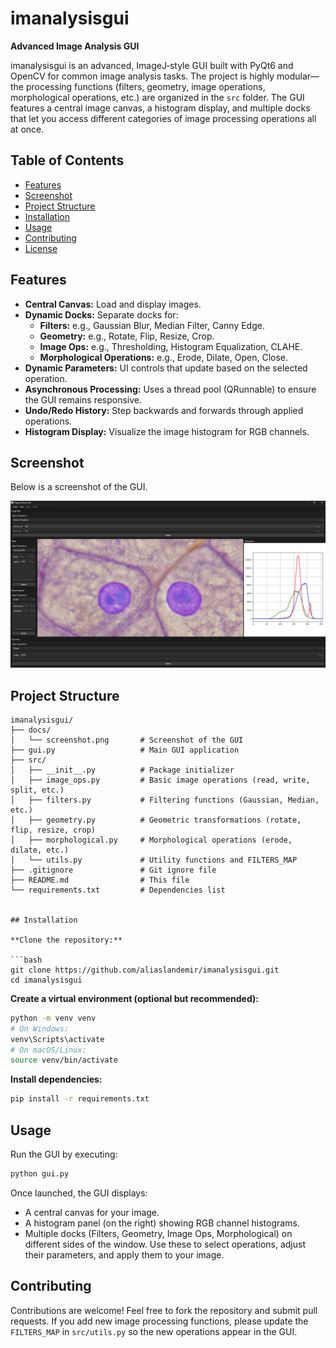 
# imanalysisgui

**Advanced Image Analysis GUI**

imanalysisgui is an advanced, ImageJ‑style GUI built with PyQt6 and OpenCV for common image analysis tasks. The project is highly modular—the processing functions (filters, geometry, image operations, morphological operations, etc.) are organized in the `src` folder. The GUI features a central image canvas, a histogram display, and multiple docks that let you access different categories of image processing operations all at once.

## Table of Contents

- [Features](#features)
- [Screenshot](#screenshot)
- [Project Structure](#project-structure)
- [Installation](#installation)
- [Usage](#usage)
- [Contributing](#contributing)
- [License](#license)

## Features

- **Central Canvas:** Load and display images.
- **Dynamic Docks:** Separate docks for:
  - **Filters:** e.g., Gaussian Blur, Median Filter, Canny Edge.
  - **Geometry:** e.g., Rotate, Flip, Resize, Crop.
  - **Image Ops:** e.g., Thresholding, Histogram Equalization, CLAHE.
  - **Morphological Operations:** e.g., Erode, Dilate, Open, Close.
- **Dynamic Parameters:** UI controls that update based on the selected operation.
- **Asynchronous Processing:** Uses a thread pool (QRunnable) to ensure the GUI remains responsive.
- **Undo/Redo History:** Step backwards and forwards through applied operations.
- **Histogram Display:** Visualize the image histogram for RGB channels.

## Screenshot

Below is a screenshot of the GUI.

![Screenshot](docs/screenshot.png)

## Project Structure

```plaintext
imanalysisgui/
├── docs/
│   └── screenshot.png       # Screenshot of the GUI
├── gui.py                   # Main GUI application
├── src/
│   ├── __init__.py          # Package initializer
│   ├── image_ops.py         # Basic image operations (read, write, split, etc.)
│   ├── filters.py           # Filtering functions (Gaussian, Median, etc.)
│   ├── geometry.py          # Geometric transformations (rotate, flip, resize, crop)
│   ├── morphological.py     # Morphological operations (erode, dilate, etc.)
│   └── utils.py             # Utility functions and FILTERS_MAP
├── .gitignore               # Git ignore file
├── README.md                # This file
└── requirements.txt         # Dependencies list


## Installation

**Clone the repository:**

```bash
git clone https://github.com/aliaslandemir/imanalysisgui.git
cd imanalysisgui
```

**Create a virtual environment (optional but recommended):**

```bash
python -m venv venv
# On Windows:
venv\Scripts\activate
# On macOS/Linux:
source venv/bin/activate
```

**Install dependencies:**

```bash
pip install -r requirements.txt
```

## Usage

Run the GUI by executing:

```bash
python gui.py
```

Once launched, the GUI displays:
- A central canvas for your image.
- A histogram panel (on the right) showing RGB channel histograms.
- Multiple docks (Filters, Geometry, Image Ops, Morphological) on different sides of the window. Use these to select operations, adjust their parameters, and apply them to your image.

## Contributing

Contributions are welcome! Feel free to fork the repository and submit pull requests. If you add new image processing functions, please update the `FILTERS_MAP` in `src/utils.py` so the new operations appear in the GUI.

